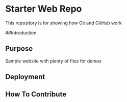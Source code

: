 # Starter Web Repo

This repository is for showing how Git and GitHub work

##Introduction


## Purpose

Sample website with plenty of files for demos

## Deployment


## How To Contribute